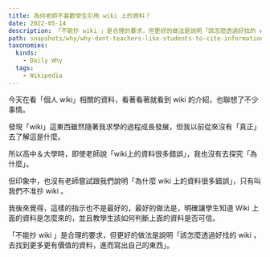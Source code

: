 ```yaml
---
title: 為何老師不喜歡學生引用 wiki 上的資料？
date: 2022-05-14
description: 「不能抄 wiki 」是合理的要求，但更好的做法是說明「該怎麼透過好找的 wiki ，去找到更多更有價值的資料，進而寫出自己的東西」
path: snapshots/why/why-dont-teachers-like-students-to-cite-information-from-wiki
taxonomies:
  kinds: 
    - Daily Why
  tags: 
    - Wikipedia
---
```


今天在看「個人 wiki」相關的資料，看著看著就看到 wiki 的介紹，也聯想了不少事情。

發現「wiki」這東西雖然隨著我求學的過程成長發展，但我以前從來沒有「真正」去了解這是什麼。

所以高中＆大學時，即使老師說「wiki上的資料很多錯誤」，我也沒有去探究「為什麼」。

但印象中，也沒有老師嘗試跟我們說明「為什麼 wiki 上的資料很多錯誤」，只有叫我們不准抄 wiki 。

我後來覺得，這樣的指示也不是最好的，最好的做法是，明確讓學生知道 Wiki 上面的資料是怎麼來的，並且教學生該如何判斷上面的資料是否可信。

「不能抄 wiki 」是合理的要求，但更好的做法是說明「該怎麼透過好找的 wiki ，去找到更多更有價值的資料，進而寫出自己的東西」。